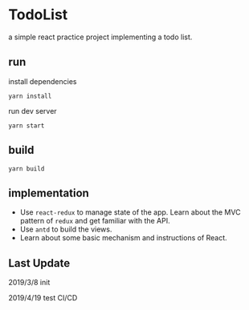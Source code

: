 # TodoList
a simple react practice project implementing a todo list.

## run
install dependencies
```
yarn install
```
run dev server
```
yarn start
```

## build
```
yarn build
```

## implementation
* Use `react-redux` to manage state of the app. Learn about the MVC pattern of `redux` and get familiar with the API.
* Use `antd` to build the views.
* Learn about some basic mechanism and instructions of React.

## Last Update
2019/3/8 init

2019/4/19 test CI/CD
